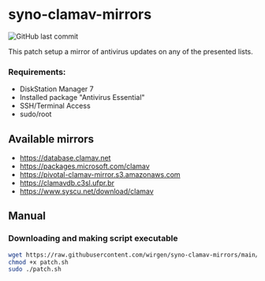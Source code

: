 # syno-clamav-mirrors

![GitHub last commit](https://img.shields.io/github/last-commit/wirgen/syno-clamav-mirrors)

This patch setup a mirror of antivirus updates on any of the presented lists.

### Requirements:
- DiskStation Manager 7
- Installed package "Antivirus Essential"
- SSH/Terminal Access
- sudo/root

## Available mirrors
- https://database.clamav.net
- https://packages.microsoft.com/clamav
- https://pivotal-clamav-mirror.s3.amazonaws.com
- https://clamavdb.c3sl.ufpr.br
- https://www.syscu.net/download/clamav

## Manual

### Downloading and making script executable

```bash
wget https://raw.githubusercontent.com/wirgen/syno-clamav-mirrors/main/patch.sh
chmod +x patch.sh
sudo ./patch.sh
```
